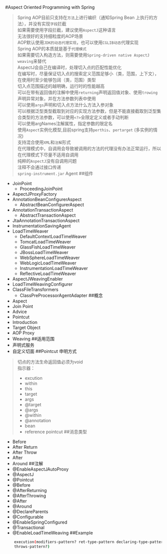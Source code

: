 #Aspect Oriented Programming with Spring
> Spring AOP目前只支持在`方法`上进行编织（通知Spring Bean 上执行的方法），并没有实现`字段`拦截  
> 如果需要使用字段拦截，建议使用`AspectJ`这种语言   
> 无法很好的支持细粒度的AOP场景  
> AOP默认使用`JDK的动态代理实现`，也可以使用`CGLIB动态`代理实现   
> Spring AOP的本质就是基于`代理模式`  
> 如果需要切入构造方法，则需要使用`Spring-driven native AspectJ weaving`来替代   
> AspectJ会自己在编译时，处理切入点的匹配性能优化  
> 在编写时，尽量保证切入点的搜索定义范围足够小（类，范围，上下文），在使用时至少能够包阔（类，范围）类型   
> 切入点范围描述的越明确，运行时的性能越高  
> 可以在带有返回值的注解中使用`returning`声明返回值对象、使用`trowing`声明异常对象，并在方法参数列表中使用  
> 可以使用`args`声明和切入点方法什么方法入参对象   
> 可以根据泛型类型截取到对应的实现方法参数，但是不能直接截取到泛型集合类型的方法参数，可以使用`<?>`全限定定义或者手动判断   
> 可以使用argNames注解属性，指定参数的限定名   
> 使用`Aspect`实例化模型,目前spring支持`perthis`、`pertarget` (多实例的情况)   
> 支持混合使用`XML`和`注解`形式   
> 在代理模式中，自调用会导致被调用的方法的代理没有办法正常运行，所以在代理模式下尽量不适用自调用  
> 纯粹的`AspectJ`没有自调用问题  
> 注释不会通过接口传递  
> `spring-instrument.jar` Agent
##组件
- JoinPoint
    - ProceedingJoinPoint
- AspectJProxyFactory 
- AnnotationBeanConfigurerAspect 
    - AbstractBeanConfigurerAspect 
- AnnotationTransactionAspect
    - AbstractTransactionAspect 
- JtaAnnotationTransactionAspect 
- InstrumentationSavingAgent
- LoadTimeWeaver 
    - DefaultContextLoadTimeWeaver 
    - TomcatLoadTimeWeaver
    - GlassFishLoadTimeWeaver
    - JBossLoadTimeWeaver
    - WebSphereLoadTimeWeaver
    - WebLogicLoadTimeWeaver
    - InstrumentationLoadTimeWeaver
    - ReflectiveLoadTimeWeaver
- AspectJWeavingEnabler
- LoadTimeWeavingConfigurer 
- ClassFileTransformers
    - ClassPreProcessorAgentAdapter 
##概念
- Aspect 
- Join Point
- Advice
- Pointcut
- Introduction
- Target Object
- AOP Proxy
- Weaving
##适用范围
- 声明式服务
- 自定义切面
##Pointcut 申明方式
> 切点的方法生命返回值必须为void    
> 指示器：
> - excution
> - within
> - this
> - target
> - args
> - @target
> - @args
> - @within
> - @annotation
> - bean
> - reference pointcut
##消息类型
- Before
- After Return
- After Throw
- After
- Around
##注解
- @EnableAspectJAutoProxy
- @AspectJ 
- @Pointcut
- @Before
- @AfterReturning
- @AfterThrowing
- @After
- @Around
- @DeclareParents
- @Configurable
- @EnableSpringConfigured 
- @Transactional
- @EnableLoadTimeWeaving
##Example
~~~bash
    execution(modifiers-pattern? ret-type-pattern declaring-type-pattern?name-pattern(param-pattern) 
    throws-pattern?)
~~~
